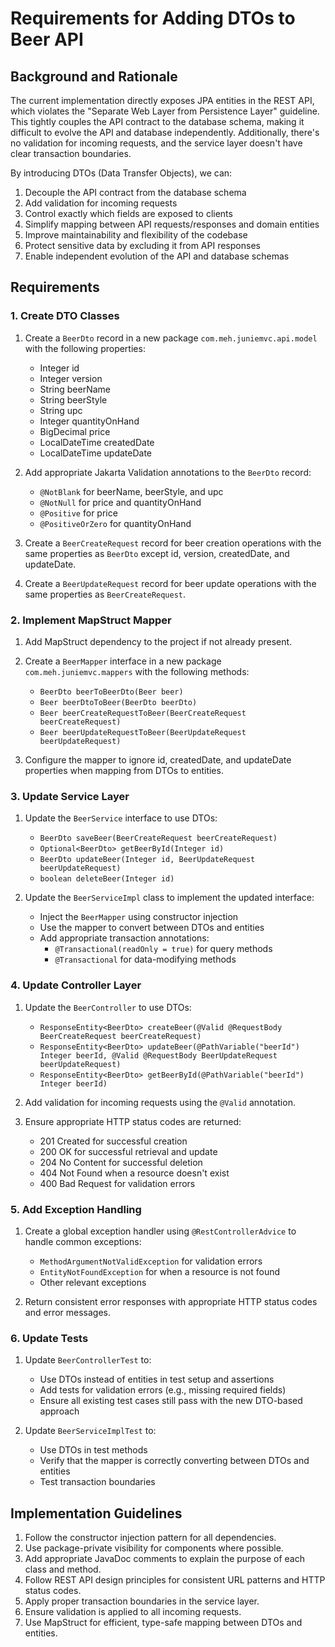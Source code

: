 # Requirements for Adding DTOs to Beer API

## Background and Rationale

The current implementation directly exposes JPA entities in the REST API, which violates the "Separate Web Layer from Persistence Layer" guideline. This tightly couples the API contract to the database schema, making it difficult to evolve the API and database independently. Additionally, there's no validation for incoming requests, and the service layer doesn't have clear transaction boundaries.

By introducing DTOs (Data Transfer Objects), we can:
1. Decouple the API contract from the database schema
2. Add validation for incoming requests
3. Control exactly which fields are exposed to clients
4. Simplify mapping between API requests/responses and domain entities
5. Improve maintainability and flexibility of the codebase
6. Protect sensitive data by excluding it from API responses
7. Enable independent evolution of the API and database schemas

## Requirements

### 1. Create DTO Classes

1. Create a `BeerDto` record in a new package `com.meh.juniemvc.api.model` with the following properties:
   - Integer id
   - Integer version
   - String beerName
   - String beerStyle
   - String upc
   - Integer quantityOnHand
   - BigDecimal price
   - LocalDateTime createdDate
   - LocalDateTime updateDate

2. Add appropriate Jakarta Validation annotations to the `BeerDto` record:
   - `@NotBlank` for beerName, beerStyle, and upc
   - `@NotNull` for price and quantityOnHand
   - `@Positive` for price
   - `@PositiveOrZero` for quantityOnHand

3. Create a `BeerCreateRequest` record for beer creation operations with the same properties as `BeerDto` except id, version, createdDate, and updateDate.

4. Create a `BeerUpdateRequest` record for beer update operations with the same properties as `BeerCreateRequest`.

### 2. Implement MapStruct Mapper

1. Add MapStruct dependency to the project if not already present.

2. Create a `BeerMapper` interface in a new package `com.meh.juniemvc.mappers` with the following methods:
   - `BeerDto beerToBeerDto(Beer beer)`
   - `Beer beerDtoToBeer(BeerDto beerDto)`
   - `Beer beerCreateRequestToBeer(BeerCreateRequest beerCreateRequest)`
   - `Beer beerUpdateRequestToBeer(BeerUpdateRequest beerUpdateRequest)`

3. Configure the mapper to ignore id, createdDate, and updateDate properties when mapping from DTOs to entities.

### 3. Update Service Layer

1. Update the `BeerService` interface to use DTOs:
   - `BeerDto saveBeer(BeerCreateRequest beerCreateRequest)`
   - `Optional<BeerDto> getBeerById(Integer id)`
   - `BeerDto updateBeer(Integer id, BeerUpdateRequest beerUpdateRequest)`
   - `boolean deleteBeer(Integer id)`

2. Update the `BeerServiceImpl` class to implement the updated interface:
   - Inject the `BeerMapper` using constructor injection
   - Use the mapper to convert between DTOs and entities
   - Add appropriate transaction annotations:
     - `@Transactional(readOnly = true)` for query methods
     - `@Transactional` for data-modifying methods

### 4. Update Controller Layer

1. Update the `BeerController` to use DTOs:
   - `ResponseEntity<BeerDto> createBeer(@Valid @RequestBody BeerCreateRequest beerCreateRequest)`
   - `ResponseEntity<BeerDto> updateBeer(@PathVariable("beerId") Integer beerId, @Valid @RequestBody BeerUpdateRequest beerUpdateRequest)`
   - `ResponseEntity<BeerDto> getBeerById(@PathVariable("beerId") Integer beerId)`

2. Add validation for incoming requests using the `@Valid` annotation.

3. Ensure appropriate HTTP status codes are returned:
   - 201 Created for successful creation
   - 200 OK for successful retrieval and update
   - 204 No Content for successful deletion
   - 404 Not Found when a resource doesn't exist
   - 400 Bad Request for validation errors

### 5. Add Exception Handling

1. Create a global exception handler using `@RestControllerAdvice` to handle common exceptions:
   - `MethodArgumentNotValidException` for validation errors
   - `EntityNotFoundException` for when a resource is not found
   - Other relevant exceptions

2. Return consistent error responses with appropriate HTTP status codes and error messages.

### 6. Update Tests

1. Update `BeerControllerTest` to:
   - Use DTOs instead of entities in test setup and assertions
   - Add tests for validation errors (e.g., missing required fields)
   - Ensure all existing test cases still pass with the new DTO-based approach

2. Update `BeerServiceImplTest` to:
   - Use DTOs in test methods
   - Verify that the mapper is correctly converting between DTOs and entities
   - Test transaction boundaries

## Implementation Guidelines

1. Follow the constructor injection pattern for all dependencies.
2. Use package-private visibility for components where possible.
3. Add appropriate JavaDoc comments to explain the purpose of each class and method.
4. Follow REST API design principles for consistent URL patterns and HTTP status codes.
5. Apply proper transaction boundaries in the service layer.
6. Ensure validation is applied to all incoming requests.
7. Use MapStruct for efficient, type-safe mapping between DTOs and entities.